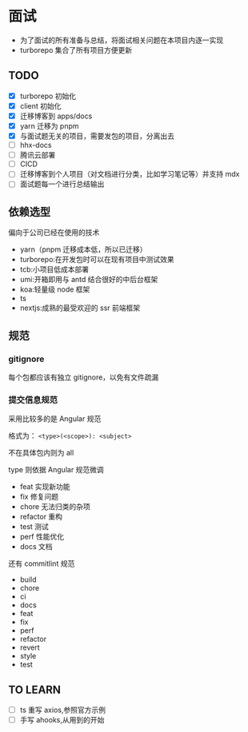# 面试

- 为了面试的所有准备与总结，将面试相关问题在本项目内逐一实现
- turborepo 集合了所有项目方便更新

## TODO

- [x] turborepo 初始化
- [x] client 初始化
- [x] 迁移博客到 apps/docs
- [x] yarn 迁移为 pnpm
- [x] 与面试题无关的项目，需要发包的项目，分离出去
- [ ] hhx-docs
- [ ] 腾讯云部署
- [ ] CICD
- [ ] 迁移博客到个人项目（对文档进行分类，比如学习笔记等）并支持 mdx
- [ ] 面试题每一个进行总结输出

## 依赖选型

偏向于公司已经在使用的技术

- yarn（pnpm 迁移成本低，所以已迁移）
- turborepo:在开发包时可以在现有项目中测试效果
- tcb:小项目低成本部署
- umi:开箱即用与 antd 结合很好的中后台框架
- koa:轻量级 node 框架
- ts
- nextjs:成熟的最受欢迎的 ssr 前端框架

## 规范

### gitignore

每个包都应该有独立 gitignore，以免有文件疏漏

### 提交信息规范

采用比较多的是 Angular 规范

格式为：
`<type>(<scope>): <subject>`

不在具体包内则为 all

type 则依据 Angular 规范微调

- feat 实现新功能
- fix 修复问题
- chore 无法归类的杂项
- refactor 重构
- test 测试
- perf 性能优化
- docs 文档

还有 commitlint 规范

- build
- chore
- ci
- docs
- feat
- fix
- perf
- refactor
- revert
- style
- test

## TO LEARN

- [ ] ts 重写 axios,参照官方示例
- [ ] 手写 ahooks,从用到的开始
